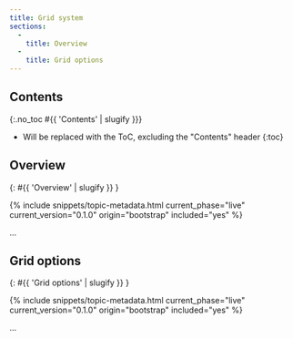 ```yaml
---
title: Grid system
sections:
  -
    title: Overview
  -
    title: Grid options
---
```


## Contents
{:.no_toc #{{ 'Contents' | slugify }}}

* Will be replaced with the ToC, excluding the "Contents" header
{:toc}

## Overview
{: #{{ 'Overview' | slugify }} }

{% include snippets/topic-metadata.html current_phase="live" current_version="0.1.0" origin="bootstrap" included="yes" %}

...

## Grid options
{: #{{ 'Grid options' | slugify }} }

{% include snippets/topic-metadata.html current_phase="live" current_version="0.1.0" origin="bootstrap" included="yes" %}

...
